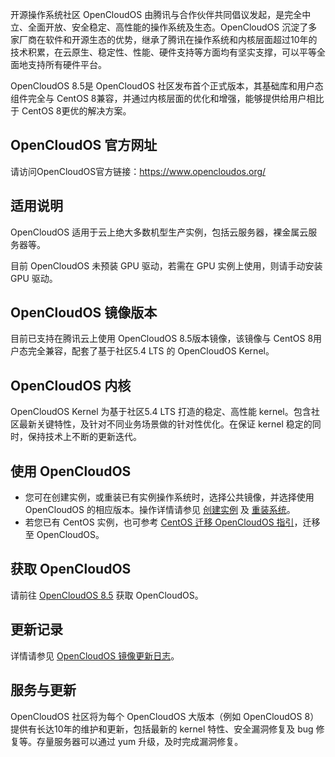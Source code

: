 
开源操作系统社区 OpenCloudOS 由腾讯与合作伙伴共同倡议发起，是完全中立、全面开放、安全稳定、高性能的操作系统及生态。OpenCloudOS 沉淀了多家厂商在软件和开源生态的优势，继承了腾讯在操作系统和内核层面超过10年的技术积累，在云原生、稳定性、性能、硬件支持等方面均有坚实支撑，可以平等全面地支持所有硬件平台。

OpenCloudOS 8.5是 OpenCloudOS 社区发布首个正式版本，其基础库和用户态组件完全与 CentOS 8兼容，并通过内核层面的优化和增强，能够提供给用户相比于 CentOS 8更优的解决方案。

## OpenCloudOS 官方网址
请访问OpenCloudOS官方链接：https://www.opencloudos.org/
## 适用说明
OpenCloudOS 适用于云上绝大多数机型生产实例，包括云服务器，裸金属云服务器等。

<dx-alert infotype="notice" title="">
目前 OpenCloudOS 未预装 GPU 驱动，若需在 GPU 实例上使用，则请手动安装 GPU 驱动。
</dx-alert>




## OpenCloudOS 镜像版本
目前已支持在腾讯云上使用 OpenCloudOS 8.5版本镜像，该镜像与 CentOS 8用户态完全兼容，配套了基于社区5.4 LTS 的 OpenCloudOS Kernel。


## OpenCloudOS 内核
OpenCloudOS Kernel 为基于社区5.4 LTS 打造的稳定、高性能 kernel。包含社区最新关键特性，及针对不同业务场景做的针对性优化。在保证 kernel 稳定的同时，保持技术上不断的更新迭代。

## 使用 OpenCloudOS
- 您可在创建实例，或重装已有实例操作系统时，选择公共镜像，并选择使用 OpenCloudOS 的相应版本。操作详情请参见  [创建实例](https://cloud.tencent.com/document/product/213/4855) 及 [重装系统](https://cloud.tencent.com/document/product/213/4933)。
- 若您已有 CentOS 实例，也可参考 [CentOS 迁移 OpenCloudOS 指引](https://docs.opencloudos.org/guide/migrate/)，迁移至 OpenCloudOS。

## 获取 OpenCloudOS
请前往 [OpenCloudOS 8.5](http://mirrors.tencent.com/opencloudos/8.5/isos/) 获取 OpenCloudOS。

## 更新记录
详情请参见 [OpenCloudOS 镜像更新日志](https://cloud.tencent.com/document/product/213/70726)。

## 服务与更新
OpenCloudOS 社区将为每个 OpenCloudOS 大版本（例如 OpenCloudOS 8）提供有长达10年的维护和更新，包括最新的 kernel 特性、安全漏洞修复及 bug 修复等。存量服务器可以通过 yum 升级，及时完成漏洞修复。
